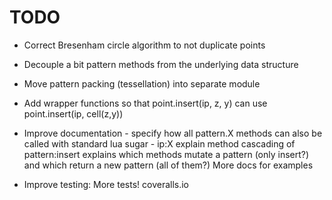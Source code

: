 # TODO

- Correct Bresenham circle algorithm to not duplicate points 
  
- Decouple a bit pattern methods from the underlying data structure
- Move pattern packing (tessellation) into separate module

- Add wrapper functions so that
  point.insert(ip, z, y)
  can use
  point.insert(ip, cell(z,y))

- Improve documentation - specify how all pattern.X methods can also be
  called with standard lua sugar - ip:X
    explain method cascading of pattern:insert
    explains which methods mutate a pattern (only insert?) and which return a
    new pattern (all of them?)
  More docs for examples

- Improve testing:
  More tests!
  coveralls.io
